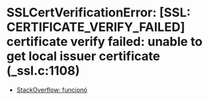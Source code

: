 
# SSLCertVerificationError: [SSL: CERTIFICATE_VERIFY_FAILED] certificate verify failed: unable to get local issuer certificate (_ssl.c:1108)

- [StackOverflow: funcionó](https://stackoverflow.com/questions/50236117/scraping-ssl-certificate-verify-failed-error-for-http-en-wikipedia-org)